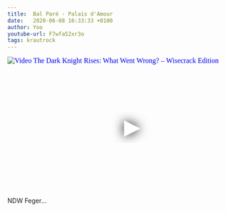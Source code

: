```yaml
---
title:  Bal Paré - Palais d'Amour
date:   2020-06-08 16:33:33 +0100
author: Yoo
youtube-url: F7wfa52xr3o
tags: krautrock
---
```

<div class="video-container ">
<iframe
  width="560"
  height="315"
  src="https://www.youtube.com/embed/F7wfa52xr3o"
  srcdoc="<style>*{padding:0;margin:0;overflow:hidden}html,body{height:100%}img,span{position:absolute;width:100%;top:0;bottom:0;margin:auto}span{height:1.5em;text-align:center;font:48px/1.5 sans-serif;color:white;text-shadow:0 0 0.5em black}</style><a href=https://www.youtube.com/embed/F7wfa52xr3o?autoplay=1><img src=https://img.youtube.com/vi/F7wfa52xr3o/hqdefault.jpg alt='Video The Dark Knight Rises: What Went Wrong? – Wisecrack Edition'><span>▶</span></a>"
  frameborder="0"
  allow="accelerometer; autoplay; encrypted-media; gyroscope; picture-in-picture"
  allowfullscreen
></iframe>
</div>

<div class="post-content-message"> 
NDW Feger…
</div>
